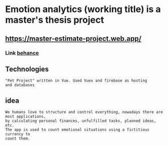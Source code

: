 # Emotion analytics (working title) is a master's thesis project
## https://master-estimate-project.web.app/
### Link [behance](https://www.behance.net/gallery/106723457/Counting-emotions-%28Technical-name%29)
## Technologies
```
"Pet Project" written in Vue. Used Vuex and firebase as hosting 
and databases
```

## idea
```
We humans love to structure and control everything, nowadays there are most applications,
by calculating personal finances, unfulfilled tasks, planned ideas, etc.
The app is used to count emotional situations using a fictitious currency to
count them.

```

